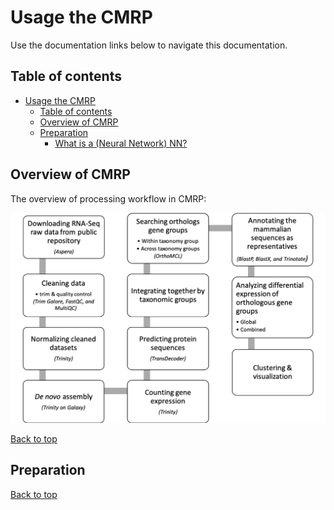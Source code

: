 # Usage the CMRP

Use the documentation links below to navigate this documentation.

## Table of contents

+ [Usage the CMRP](#usage-the-cmrp)
   - [Table of contents](#table-of-contents)
   - [Overview of CMRP](#overview-of-cmrp)
   - [Preparation](#preparation)
      * [What is a (Neural Network) NN?](#what-is-a-neural-network-nn)
   <!-- - [] -->
   <!-- -  -->

## Overview of CMRP

The overview of processing workflow in CMRP:

![workflow](https://github.com/rubysheng/CMRP/blob/bombina/pics/pipeline.png)

[Back to top](#usage-the-cmrp)

## Preparation


[Back to top](#usage-the-cmrp)
